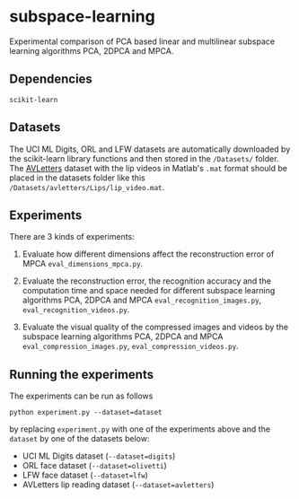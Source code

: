 # subspace-learning
Experimental comparison of PCA based linear and multilinear subspace learning
algorithms PCA, 2DPCA and MPCA.

## Dependencies
`scikit-learn`

## Datasets
The UCI ML Digits, ORL and LFW datasets are automatically downloaded by the scikit-learn library
functions and then stored in the `/Datasets/` folder. 
The [AVLetters](http://www.ee.surrey.ac.uk/Projects/LILiR/datasets/avletters1/index.html)
dataset with the lip videos in Matlab's `.mat` format should be placed in the datasets
folder like this `/Datasets/avletters/Lips/lip_video.mat`.

## Experiments
There are 3 kinds of experiments:
1. Evaluate how different dimensions affect the reconstruction error of MPCA
`eval_dimensions_mpca.py`.

2. Evaluate the reconstruction error, the recognition accuracy and the
computation time and space needed for different subspace learning algorithms
PCA, 2DPCA and MPCA `eval_recognition_images.py`, `eval_recognition_videos.py`.

3. Evaluate the visual quality of the compressed images and videos by the 
subspace learning algorithms PCA, 2DPCA and MPCA 
`eval_compression_images.py`, `eval_compression_videos.py`.

## Running the experiments
The experiments can be run as follows
```
python experiment.py --dataset=dataset
```
by replacing `experiment.py` with one of the experiments above and the `dataset` by one of the datasets below:
- UCI ML Digits dataset (`--dataset=digits`)
- ORL face dataset (`--dataset=olivetti`)
- LFW face dataset (`--dataset=lfw`)
- AVLetters lip reading dataset (`--dataset=avletters`)
